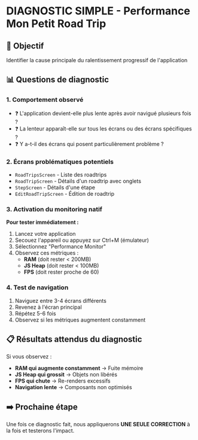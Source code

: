 # DIAGNOSTIC SIMPLE - Performance Mon Petit Road Trip

## 🎯 Objectif
Identifier la cause principale du ralentissement progressif de l'application

## 📊 Questions de diagnostic

### 1. Comportement observé
- ❓ L'application devient-elle plus lente après avoir navigué plusieurs fois ?
- ❓ La lenteur apparaît-elle sur tous les écrans ou des écrans spécifiques ?
- ❓ Y a-t-il des écrans qui posent particulièrement problème ?

### 2. Écrans problématiques potentiels
- `RoadTripsScreen` - Liste des roadtrips
- `RoadTripScreen` - Détails d'un roadtrip avec onglets
- `StepScreen` - Détails d'une étape
- `EditRoadTripScreen` - Édition de roadtrip

### 3. Activation du monitoring natif

**Pour tester immédiatement :**
1. Lancez votre application
2. Secouez l'appareil ou appuyez sur Ctrl+M (émulateur)
3. Sélectionnez "Performance Monitor" 
4. Observez ces métriques :
   - **RAM** (doit rester < 200MB)
   - **JS Heap** (doit rester < 100MB)
   - **FPS** (doit rester proche de 60)

### 4. Test de navigation
1. Naviguez entre 3-4 écrans différents
2. Revenez à l'écran principal
3. Répétez 5-6 fois
4. Observez si les métriques augmentent constamment

## 📋 Résultats attendus du diagnostic

Si vous observez :
- **RAM qui augmente constamment** → Fuite mémoire
- **JS Heap qui grossit** → Objets non libérés
- **FPS qui chute** → Re-renders excessifs
- **Navigation lente** → Composants non optimisés

## ➡️ Prochaine étape
Une fois ce diagnostic fait, nous appliquerons **UNE SEULE CORRECTION** à la fois et testerons l'impact.
